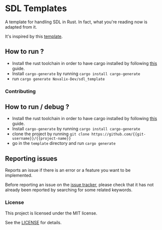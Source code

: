 # SDL Templates
A template for handling SDL in Rust.
In fact, what you're reading now is adapted from it.

It's inspired by this [template](https://github.com/rust-github/template).

## How to run ?

* Install the rust toolchain in order to have cargo installed by following
  [this](https://www.rust-lang.org/tools/install) guide.
* Install `cargo-generate` by running `cargo install cargo-generate`
* run `cargo generate Novalix-Dev/sdl_template`

### Contributing

## How to run / debug ?

* Install the rust toolchain in order to have cargo installed by following
  [this](https://www.rust-lang.org/tools/install) guide.
* Install `cargo-generate` by running `cargo install cargo-generate`
* clone the project by running `git clone https://github.com/{{git-username}}/{{project-name}}`
* go in the `template` directory and run `cargo generate`

## Reporting issues

Reports an issue if there is an error or a feature you want to be implemented.

Before reporting an issue on the
[issue tracker](https://github.com/{{gh-username}}/{{project-name}}/issues),
please check that it has not already been reported by searching for some related
keywords.

### License
This project is licensed under the MIT license.

See the [LICENSE](LICENSE) for details.